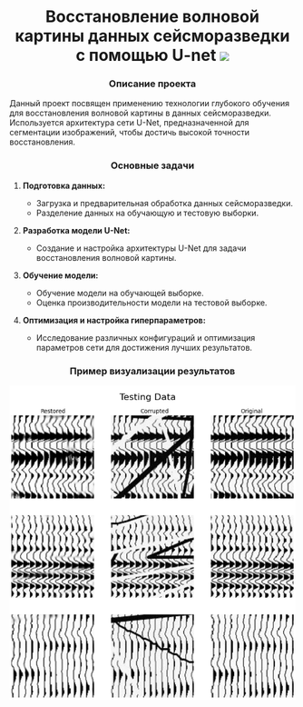 <h1 align="center">Восстановление волновой картины данных сейсморазведки с помощью U-net
<img src="https://github.com/blackcater/blackcater/raw/main/images/Hi.gif" height="32"/></h1>
<h3 align="center">Описание проекта</h3>
<p>Данный проект посвящен применению технологии глубокого обучения для восстановления волновой картины в данных сейсморазведки. Используется архитектура сети U-Net, предназначенной для сегментации изображений, чтобы достичь высокой точности восстановления.</p>
<h3 align="center">Основные задачи</h3>
<ol><li><p><strong>Подготовка данных:</strong></p><ul><li>Загрузка и предварительная обработка данных сейсморазведки.</li><li>Разделение данных на обучающую и тестовую выборки.</li></ul></li><li><p><strong>Разработка модели U-Net:</strong></p><ul><li>Создание и настройка архитектуры U-Net для задачи восстановления волновой картины.</li></ul></li><li><p><strong>Обучение модели:</strong></p><ul><li>Обучение модели на обучающей выборке.</li><li>Оценка производительности модели на тестовой выборке.</li></ul></li><li><p><strong>Оптимизация и настройка гиперпараметров:</strong></p><ul><li>Исследование различных конфигураций и оптимизация параметров сети для достижения лучших результатов.</li></ul></li></ol>
<h3 align="center">Пример визуализации результатов</h3>
<p align="center"><img src="https://github.com/Grystniu/U-net-restoration/blob/main/forReadMe/OutputData.png" alt="OutputData"></p>
